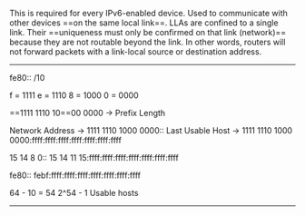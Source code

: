 This is required for every IPv6-enabled device. Used to communicate with other devices ==on the same local link==. LLAs are confined to a single link. Their ==uniqueness must only be confirmed on that link (network)== because they are not routable beyond the link. In other words, routers will not forward packets with a link-local source or destination address.

***

fe80:: /10

f = 1111
e = 1110
8 = 1000
0 = 0000

==1111 1110 10==00 0000 -> Prefix Length

Network Address -> 1111 1110 1000 0000::
Last Usable Host -> 1111 1110 1000 0000:ffff:ffff:ffff:ffff:ffff:ffff:ffff

15 14 8 0::
15 14 11 15:ffff:ffff:ffff:ffff:ffff:ffff:ffff

fe80::
febf:ffff:ffff:ffff:ffff:ffff:ffff:ffff

64 - 10 = 54
2^54 - 1 Usable hosts

***
